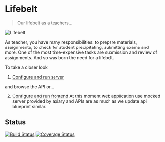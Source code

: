 # Lifebelt
> Our lifebelt as a teachers...

![Lifebelt](https://lh3.googleusercontent.com/IFnHVAhi2wuEdOEn55RbC0JuSCADuGQC39Y4kNbW0CE=w1680-h780-no)

As teacher, you have many responsibilities: to prepare materials, assignments, to check for student precipitating, submitting exams and more. One of the most time-expensive tasks are submission and review of assignments. And so was born the need for a lifebelt.

To take a closer look

1. [Configure and run server](server/README.md)

  and browse the API or...

2. [Configure and run frontend](webapp/README.md)
  At this moment web application use mocked server provided by apiary and APIs are as much as we update api blueprint similar.

## Status
[![Build Status](https://travis-ci.org/L3K0V/lifebelt.svg?branch=master)](https://travis-ci.org/L3K0V/lifebelt)
[![Coverage Status](https://coveralls.io/repos/L3K0V/lifebelt/badge.svg?branch=master&service=github)](https://coveralls.io/github/L3K0V/lifebelt?branch=master)
